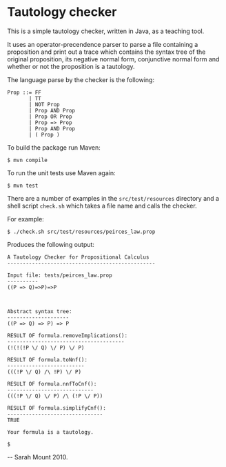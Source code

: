 Tautology checker
=================

This is a simple tautology checker, written in Java, as a teaching
tool.

It uses an operator-precendence parser to parse a file containing a
proposition and print out a trace which contains the syntax tree of
the original proposition, its negative normal form, conjunctive normal
form and whether or not the proposition is a tautology.

The language parse by the checker is the following:

    Prop ::= FF
           | TT
           | NOT Prop
           | Prop AND Prop
           | Prop OR Prop
           | Prop => Prop
           | Prop AND Prop
           | ( Prop )

To build the package run Maven:

    $ mvn compile

To run the unit tests use Maven again:

    $ mvn test

There are a number of examples in the `src/test/resources` directory and a
shell script `check.sh` which takes a file name and calls the checker.

For example:

    $ ./check.sh src/test/resources/peirces_law.prop 

Produces the following output:

    A Tautology Checker for Propositional Calculus
    ------------------------------------------------
    
    Input file: tests/peirces_law.prop
    ----------
    ((P => Q)=>P)=>P
    
    
    
    Abstract syntax tree:
    --------------------
    ((P => Q) => P) => P
    
    RESULT OF formula.removeImplications():
    --------------------------------------
    (!(!(!P \/ Q) \/ P) \/ P)
    
    RESULT OF formula.toNnf():
    -------------------------
    (((!P \/ Q) /\ !P) \/ P)
    
    RESULT OF formula.nnfToCnf():
    ----------------------------
    (((!P \/ Q) \/ P) /\ (!P \/ P))
    
    RESULT OF formula.simplifyCnf():
    -------------------------------
    TRUE
    
    Your formula is a tautology.
    
    $ 


-- Sarah Mount 2010.